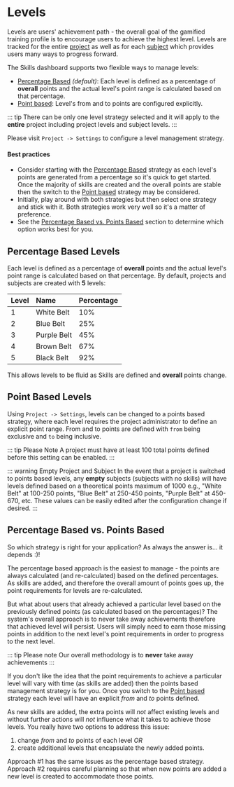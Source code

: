 # Levels

Levels are users' achievement path - the overall goal of the gamified training profile is to encourage users to achieve the highest level. 
Levels are tracked for the entire [project](/dashboard/user-guide/projects.html) as well as for each [subject](/dashboard/user-guide/subjects.html) which provides users many ways to progress forward.    

The Skills dashboard supports two flexible ways to manage levels: 
  - [Percentage Based](#percentage-based-levels) *(default)*: Each level is defined as a percentage of **overall** points and the actual level's point range is calculated based on that percentage.  
  - [Point based](#point-based-levels): Level's from and to points are configured explicitly.    

::: tip
There can be only one level strategy selected and it will apply to the **entire** project including project levels and subject levels.
:::

Please visit ``Project -> Settings`` to configure a level management strategy. 

#### Best practices   
- Consider starting with the [Percentage Based](#percentage-based-levels) strategy as each level's points are generated from a percentage so it's quick to get started. Once the majority of skills are created and the overall points are stable then the switch to the [Point based](#point-based-levels) strategy may be considered. 
- Initially, play around with both strategies but then select one strategy and stick with it. Both strategies work very well so it's a matter of preference.
- See the [Percentage Based vs. Points Based](#percentage-based-vs-points-based) section to determine which option works best for you.

## Percentage Based Levels

Each level is defined as a percentage of **overall** points and the actual level's point range is calculated based on that percentage.
By default, projects and subjects are created with **5** levels:
 
| Level | Name | Percentage |  
|:------- |:----------- |:----------- |
| 1 | White Belt | 10% |
| 2 | Blue Belt | 25% | 
| 3 | Purple Belt | 45% | 
| 4 | Brown Belt | 67% | 
| 5 | Black Belt | 92% | 

This allows levels to be fluid as Skills are defined and **overall** points change. 

## Point Based Levels

Using ``Project -> Settings``, levels can be changed to a points based strategy, where each level requires the project administrator to define an explicit point range. From and to points are defined with ``from`` being exclusive and ``to`` being inclusive. 

::: tip Please Note
 A project must have at least 100 total points defined before this setting can be enabled.
::: 
 
::: warning Empty Project and Subject
In the event that a project is switched to points based levels, any **empty** subjects (subjects with no skills) will have levels defined
based on a theoretical points maximum of 1000 e.g., "White Belt" at 100-250 points, "Blue Belt" at 250-450 points, "Purple Belt" at 450-670, etc. These values can 
be easily edited after the configuration change if desired.
:::

## Percentage Based vs. Points Based
 
So which strategy is right for your application? As always the answer is... it depends :)!

The percentage based approach is the easiest to manage - the points are always calculated (and re-calculated) based on the defined percentages. 
As skills are added, and therefore the overall amount of points goes up, the point requirements for levels are re-calculated. 

But what about users that already achieved a particular level based on the previously defined points (as calculated based on the percentages)? 
The system's overall approach is to never take away achievements therefore that achieved level will persist. 
Users will simply need to earn those missing points in addition to the next level's point requirements in order to progress to the next level.

::: tip Please note
Our overall methodology is to **never** take away achievements
::: 

If you don't like the idea that the point requirements to achieve a particular level will vary with time (as skills are added) then the points based management strategy is for you. 
Once you switch to the [Point based](#point-based-levels) strategy each level will have an explicit *from* and *to* points defined. 

As new skills are added, the extra points will *not* affect existing levels and without further actions will *not* influence what it takes to achieve those levels. 
You really have two options to address this issue:
 1. change *from* and *to* points of each level *OR* 
 1. create additional levels that encapsulate the newly added points.

Approach #1 has the same issues as the percentage based strategy. Approach #2 requires careful planning so that when new points are added a new level is created to accommodate those points.    
